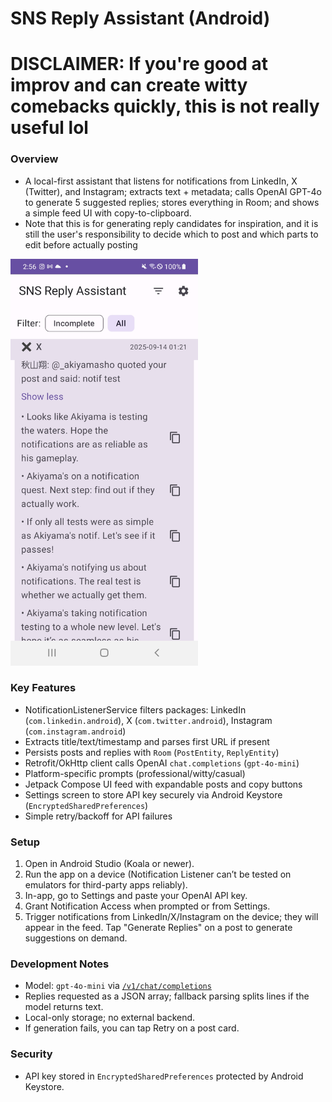 # SNS Reply Assistant (Android)

# DISCLAIMER: If you're good at improv and can create witty comebacks quickly, this is not really useful lol

### Overview
- A local-first assistant that listens for notifications from LinkedIn, X (Twitter), and Instagram; extracts text + metadata; calls OpenAI GPT-4o to generate 5 suggested replies; stores everything in Room; and shows a simple feed UI with copy-to-clipboard.
- Note that this is for generating reply candidates for inspiration, and it is still the user's responsibility to decide which to post and which parts to edit before actually posting

<img src="doc/screenshot.jpg" width="300" />

### Key Features
- NotificationListenerService filters packages: LinkedIn (`com.linkedin.android`), X (`com.twitter.android`), Instagram (`com.instagram.android`)
- Extracts title/text/timestamp and parses first URL if present
- Persists posts and replies with `Room` (`PostEntity`, `ReplyEntity`)
- Retrofit/OkHttp client calls OpenAI `chat.completions` (`gpt-4o-mini`)
- Platform-specific prompts (professional/witty/casual)
- Jetpack Compose UI feed with expandable posts and copy buttons
- Settings screen to store API key securely via Android Keystore (`EncryptedSharedPreferences`)
- Simple retry/backoff for API failures

### Setup
1) Open in Android Studio (Koala or newer).
2) Run the app on a device (Notification Listener can’t be tested on emulators for third-party apps reliably).
3) In-app, go to Settings and paste your OpenAI API key.
4) Grant Notification Access when prompted or from Settings.
5) Trigger notifications from LinkedIn/X/Instagram on the device; they will appear in the feed. Tap "Generate Replies" on a post to generate suggestions on demand.

### Development Notes
- Model: `gpt-4o-mini` via [`/v1/chat/completions`](https://platform.openai.com/docs/api-reference/chat)
- Replies requested as a JSON array; fallback parsing splits lines if the model returns text.
- Local-only storage; no external backend.
- If generation fails, you can tap Retry on a post card.

### Security
- API key stored in `EncryptedSharedPreferences` protected by Android Keystore.
